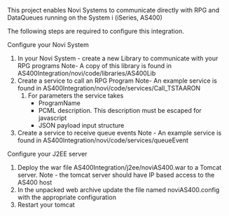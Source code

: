 This project enables Novi Systems to communicate directly with RPG and DataQueues running on the System i (iSeries, AS400)

The following steps are required to configure this integration.

Configure your Novi System
1.  In your Novi System - create a new Library to communicate with your RPG programs
	Note-  A copy of this library is found in AS400Integration/novi/code/libraries/AS400Lib
2.  Create a service to call an RPG Program
	Note-  An example service is found in AS400Integration/novi/code/services/Call_TSTAARON
	1.  For parameters the service takes 
		- ProgramName
		- PCML description.  This description must be escaped for javascript
		- JSON payload input structure
3.  Create a service to receive queue events
	Note - An example service is found in AS400Integration/novi/code/services/queueEvent

Configure your J2EE server
1.  Deploy the war file AS400Integration/j2ee/noviAS400.war to a Tomcat server.
	Note - the tomcat server should have IP based access to the AS400 host
2.  In the unpacked web archive update the file named noviAS400.config with the appropriate configuration
3.  Restart your tomcat
